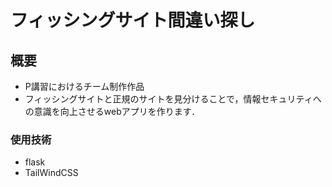 # フィッシングサイト間違い探し

## 概要
* P講習におけるチーム制作作品  
* フィッシングサイトと正規のサイトを見分けることで，情報セキュリティへの意識を向上させるwebアプリを作ります．  

### 使用技術
* flask  
* TailWindCSS  